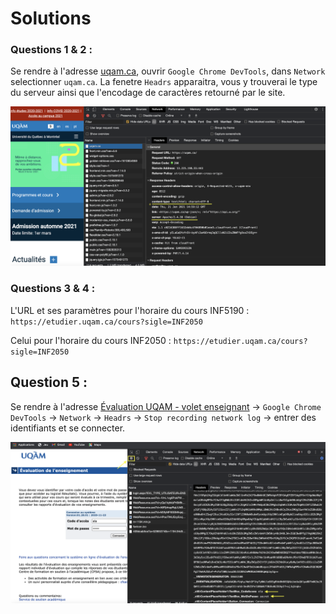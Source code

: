 # Solutions


### Questions 1 & 2 :

 Se rendre à l'adresse [uqam.ca](http://www.uqam.ca/), ouvrir `Google Chrome DevTools`, dans `Network` selectionner `uqam.ca`. La fenetre `Headrs` apparaitra, vous y trouverai le type du serveur ainsi que l'encodage de caractères retourné par le site.

 ![](./img/exos1&2.png)

### Questions 3 & 4 :


 L'URL et ses paramètres pour l'horaire du cours INF5190 :
 `https://etudier.uqam.ca/cours?sigle=INF2050`

 Celui pour l'horaire du cours INF2050 : `https://etudier.uqam.ca/cours?sigle=INF2050`


## Question 5 :

 Se rendre à l'adresse [Évaluation UQAM - volet enseignant](https://www.apps.uqam.ca/application/evalens/login/login.aspx?EVL_TYPE_UTILISATEUR=ENS) -> `Google Chrome DevTools` -> `Network` -> `Headrs` -> `Stop recording network log` -> entrer des identifiants et se connecter.

 ![](./img/ex5.png)

